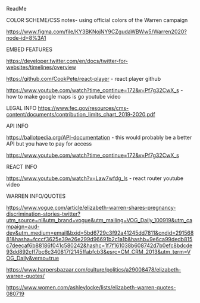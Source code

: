 ReadMe 

COLOR SCHEME/CSS 
notes- using official colors of the Warren campaign 

https://www.figma.com/file/KY3BKNojNY9CZgudaWBWw5/Warren2020?node-id=8%3A1 


EMBED FEATURES 

https://developer.twitter.com/en/docs/twitter-for-websites/timelines/overview 

https://github.com/CookPete/react-player - react player github

https://www.youtube.com/watch?time_continue=172&v=Pf7g32CwX_s - how to make google maps is go youtube video

LEGAL INFO 
https://www.fec.gov/resources/cms-content/documents/contribution_limits_chart_2019-2020.pdf 

API INFO 

https://ballotpedia.org/API-documentation - this would probably be a better API but you have to pay for access 

https://www.youtube.com/watch?time_continue=172&v=Pf7g32CwX_s 

REACT INFO 

https://www.youtube.com/watch?v=Law7wfdg_ls - react router youtube video 

WARREN INFO/QUOTES 

https://www.vogue.com/article/elizabeth-warren-shares-pregnancy-discrimination-stories-twitter?utm_source=nl&utm_brand=vogue&utm_mailing=VOG_Daily_100919&utm_campaign=aud-dev&utm_medium=email&bxid=5bd6729c3f92a41245dd7811&cndid=29156881&hasha=fcccf3625e39e26e299d96691b2c1a1b&hashb=9e6ca99dedb815c7deecaf6b88186f041c580242&hashc=1f7f161038b608742d7b0efc8bdcde93dd892cff7bc6c340817f2145ffabfcb3&esrc=CM_CRM_2013&utm_term=VOG_Daily&verso=true

https://www.harpersbazaar.com/culture/politics/a29008478/elizabeth-warren-quotes/

https://www.women.com/ashleylocke/lists/elizabeth-warren-quotes-080719 